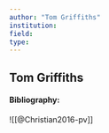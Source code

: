 ```yaml
---
author: "Tom Griffiths"
institution:
field:
type:
---
```


## Tom Griffiths
#### Bibliography:

![[@Christian2016-pv]]